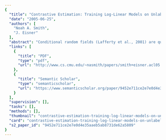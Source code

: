 ```yaml
---
{
  "title": "Contrastive Estimation: Training Log-Linear Models on Unlabeled Data",
  "date": "2005-06-25",
  "authors": [
    "Noah A. Smith",
    "J. Eisner"
  ],
  "abstract": "Conditional random fields (Lafferty et al., 2001) are quite effective at sequence labeling tasks like shallow parsing (Sha and Pereira, 2003) and named-entity extraction (McCallum and Li, 2003). CRFs are log-linear, allowing the incorporation of arbitrary features into the model. To train on unlabeled data, we require unsupervised estimation methods for log-linear models; few exist. We describe a novel approach, contrastive estimation. We show that the new technique can be intuitively understood as exploiting implicit negative evidence and is computationally efficient. Applied to a sequence labeling problem---POS tagging given a tagging dictionary and unlabeled text---contrastive estimation outperforms EM (with the same feature set), is more robust to degradations of the dictionary, and can largely recover by modeling additional features.",
  "links": [
    {
      "title": "PDF",
      "type": "pdf",
      "url": "http://www.cs.cmu.edu/~nasmith/papers/smith+eisner.acl05.pdf"
    },
    {
      "title": "Semantic Scholar",
      "type": "semanticscholar",
      "url": "https://www.semanticscholar.org/paper/9452e711ce2e7e0d4e35aaeb5ab8731de62a5809"
    }
  ],
  "supervision": [],
  "tasks": [],
  "methods": [],
  "thumbnail": "contrastive-estimation-training-log-linear-models-on-unlabeled-data-thumb.jpg",
  "card": "contrastive-estimation-training-log-linear-models-on-unlabeled-data-card.jpg",
  "s2_paper_id": "9452e711ce2e7e0d4e35aaeb5ab8731de62a5809"
}
---
```


